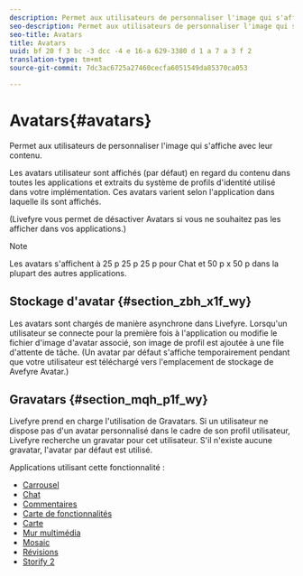 ```yaml
---
description: Permet aux utilisateurs de personnaliser l'image qui s'affiche avec leur contenu.
seo-description: Permet aux utilisateurs de personnaliser l'image qui s'affiche avec leur contenu.
seo-title: Avatars
title: Avatars
uuid: bf 20 f 3 bc -3 dcc -4 e 16-a 629-3380 d 1 a 7 a 3 f 2
translation-type: tm+mt
source-git-commit: 7dc3ac6725a27460cecfa6051549da85370ca053

---
```



# Avatars{#avatars}

Permet aux utilisateurs de personnaliser l&#39;image qui s&#39;affiche avec leur contenu.

Les avatars utilisateur sont affichés (par défaut) en regard du contenu dans toutes les applications et extraits du système de profils d&#39;identité utilisé dans votre implémentation. Ces avatars varient selon l&#39;application dans laquelle ils sont affichés.

(Livefyre vous permet de désactiver Avatars si vous ne souhaitez pas les afficher dans vos applications.)

>[!NOTE]
>
>Les avatars s&#39;affichent à 25 p 25 p 25 p pour Chat et 50 p x 50 p dans la plupart des autres applications.

## Stockage d&#39;avatar {#section_zbh_x1f_wy}

Les avatars sont chargés de manière asynchrone dans Livefyre. Lorsqu&#39;un utilisateur se connecte pour la première fois à l&#39;application ou modifie le fichier d&#39;image d&#39;avatar associé, son image de profil est ajoutée à une file d&#39;attente de tâche. (Un avatar par défaut s&#39;affiche temporairement pendant que votre utilisateur est téléchargé vers l&#39;emplacement de stockage de Avefyre Avatar.)

## Gravatars {#section_mqh_p1f_wy}

Livefyre prend en charge l&#39;utilisation de Gravatars. Si un utilisateur ne dispose pas d&#39;un avatar personnalisé dans le cadre de son profil utilisateur, Livefyre recherche un gravatar pour cet utilisateur. S&#39;il n&#39;existe aucune gravatar, l&#39;avatar par défaut est utilisé.


Applications utilisant cette fonctionnalité :

* [Carrousel](/help/using/c-about-apps/c-carousel-app/c-carousel-app.md#c_carousel_app)
* [Chat](/help/using/c-about-apps/c-chat-app/c-chat-app.md#c_chat_app)
* [Commentaires](/help/using/c-about-apps/c-comments/c-comments.md)
* [Carte de fonctionnalités](/help/using/c-about-apps/c-feature-card-app/c-feature-card-app.md#c_feature_card_app)
* [Carte](/help/using/c-about-apps/c-map-app/c-map-app.md#c_map_app)
* [Mur multimédia](/help/using/c-about-apps/c-media-wall-app/c-media-wall-app.md#c_media_wall_app)
* [Mosaic](/help/using/c-about-apps/c-mosaic-app/c-mosaic-app.md#c_mosaic_app)
* [Révisions](/help/using/c-about-apps/c-reviews-app/c-reviews-app.md#c_reviews_app)
* [Storify 2](/help/using/c-about-apps/c-storify2/c-storify2.md#c_storify2)

